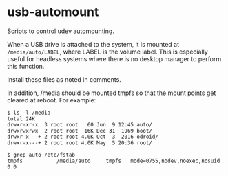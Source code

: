 usb-automount
=============

Scripts to control udev automounting.

When a USB drive is attached to the system, it is mounted at `/media/auto/LABEL`, where LABEL is the volume label. This is especially useful for headless systems where there is no desktop manager to perform this function.

Install these files as noted in comments.

In addition, /media should be mounted tmpfs so that the mount points get cleared at reboot. For example:

    $ ls -l /media
    total 24K
    drwxr-xr-x  3 root root   60 Jun  9 12:45 auto/
    drwxrwxrwx  2 root root  16K Dec 31  1969 boot/
    drwxr-x---+ 2 root root 4.0K Oct  3  2016 odroid/
    drwxr-x---+ 2 root root 4.0K May  5 20:36 root/

    $ grep auto /etc/fstab
    tmpfs           /media/auto     tmpfs   mode=0755,nodev,noexec,nosuid 0 0

